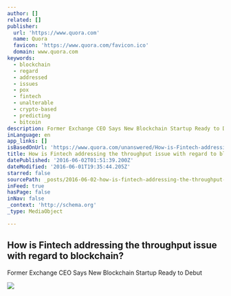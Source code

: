 ```yaml
---
author: []
related: []
publisher:
  url: 'https://www.quora.com'
  name: Quora
  favicon: 'https://www.quora.com/favicon.ico'
  domain: www.quora.com
keywords:
  - blockchain
  - regard
  - addressed
  - issues
  - pox
  - fintech
  - unalterable
  - crypto-based
  - predicting
  - bitcoin
description: Former Exchange CEO Says New Blockchain Startup Ready to Debut
inLanguage: en
app_links: []
isBasedOnUrl: 'https://www.quora.com/unanswered/How-is-Fintech-addressing-the-throughput-issue-with-regard-to-blockchain'
title: How is Fintech addressing the throughput issue with regard to blockchain?
datePublished: '2016-06-02T01:51:39.200Z'
dateModified: '2016-06-01T19:35:44.205Z'
starred: false
sourcePath: _posts/2016-06-02-how-is-fintech-addressing-the-throughput-issue-with-regard-t.md
inFeed: true
hasPage: false
inNav: false
_context: 'http://schema.org'
_type: MediaObject

---
```

<article style=""><h1>How is Fintech addressing the throughput issue with regard to blockchain?</h1><p>Former Exchange CEO Says New Blockchain Startup Ready to Debut</p><img src="https://qsf.is.quoracdn.net/-images.new_grid.fb_share_default.pnge6dde9cfa6e03c43.png" /></article>